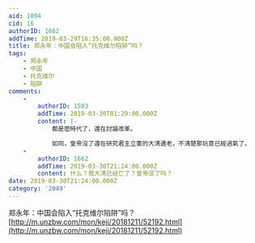 ```yaml
---
aid: 1094
cid: 16
authorID: 1662
addTime: 2019-03-29T16:35:00.000Z
title: 郑永年：中国会陷入“托克维尔陷阱”吗？
tags:
    - 郑永年
    - 中国
    - 托克维尔
    - 陷阱
comments:
    -
        authorID: 1503
        addTime: 2019-03-30T01:29:00.000Z
        content: |-
            都是麼時代了，還在討論改革。

            如同，皇帝沒了還在研究君主立憲的大清遺老，不清楚那玩意已經過氣了。
    -
        authorID: 1662
        addTime: 2019-03-30T21:24:00.000Z
        content: 什么？我大清已经亡了？皇帝没了吗？
date: 2019-03-30T21:24:00.000Z
category: '2049'
---
```


郑永年：中国会陷入“托克维尔陷阱”吗？  
[http://m.unzbw.com/mon/keji/20181211/52192.html](http://m.unzbw.com/mon/keji/20181211/52192.html)
